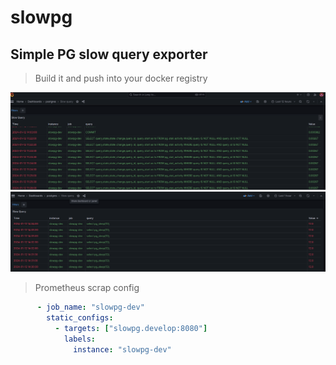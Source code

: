 # slowpg

## Simple PG slow query exporter

> Build it and push into your docker registry

![Alt text](./images/screen1.png?raw=true "Screen1")
![Alt text](./images/screen2.png?raw=true "Screen2")


> Prometheus scrap config 

```yaml
      - job_name: "slowpg-dev"
        static_configs:
          - targets: ["slowpg.develop:8080"]
            labels:
              instance: "slowpg-dev"
```